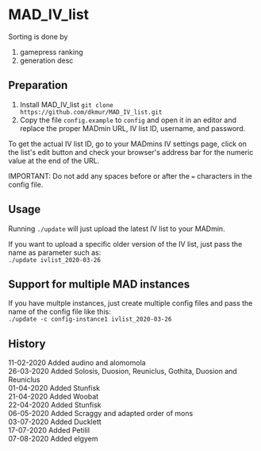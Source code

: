 # MAD_IV_list

Sorting is done by <br>
1. gamepress ranking
2. generation desc

## Preparation

1. Install MAD_IV_list ``git clone https://github.com/dkmur/MAD_IV_list.git``
2. Copy the file `config.example` to `config` and open it in an editor and replace the proper MADmin URL, IV list ID, username, and password.

To get the actual IV list ID, go to your MADmins IV settings page, click on the list's edit button and check your browser's address bar for the numeric value at the end of the URL.

IMPORTANT: Do not add any spaces before or after the `=` characters in the config file.

## Usage

Running `./update` will just upload the latest IV list to your MADmin.

If you want to upload a specific older version of the IV list, just pass the name as parameter such as: <br>`./update ivlist_2020-03-26`

## Support for multiple MAD instances

If you have multple instances, just create multiple config files and pass the name of the config file like this: <br>`./update -c config-instance1 ivlist_2020-03-26`

## History

11-02-2020 Added audino and alomomola <br>
26-03-2020 Added Solosis, Duosion, Reuniclus, Gothita, Duosion and Reuniclus <br>
01-04-2020 Added Stunfisk <br>
21-04-2020 Added Woobat <br>
22-04-2020 Added Stunfisk <br>
06-05-2020 Added Scraggy and adapted order of mons <br>
03-07-2020 Added Ducklett <br>
17-07-2020 Added Petilil <br>
07-08-2020 Added elgyem <br>
